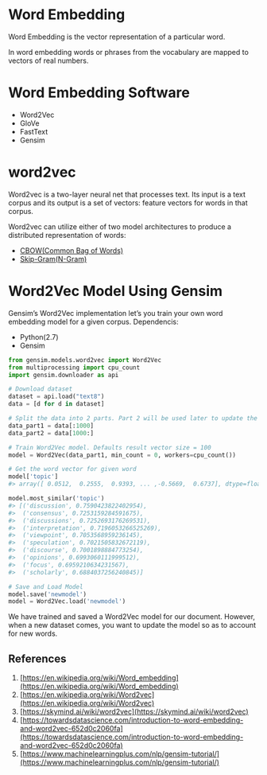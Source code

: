 # Word Embedding
Word Embedding is the vector representation of a particular word.

In word embedding words or phrases from the vocabulary are mapped to vectors of real numbers.

# Word Embedding Software
* Word2Vec
* GloVe
* FastText
* Gensim


# word2vec

Word2vec is a two-layer neural net that processes text. Its input is a text corpus and its output is a set of vectors: feature vectors for words in that corpus. 

Word2vec can utilize either of two model architectures to produce a distributed representation of words:

* [CBOW(Common Bag of Words)](bow.md)
* [Skip-Gram(N-Gram)](ngram.md)

# Word2Vec Model Using Gensim

Gensim’s Word2Vec implementation let’s you train your own word embedding model for a given corpus.
Dependencis: 

* Python(2.7)
* Gensim
            


```python
from gensim.models.word2vec import Word2Vec
from multiprocessing import cpu_count
import gensim.downloader as api

# Download dataset
dataset = api.load("text8")
data = [d for d in dataset]

# Split the data into 2 parts. Part 2 will be used later to update the model
data_part1 = data[:1000]
data_part2 = data[1000:]

# Train Word2Vec model. Defaults result vector size = 100
model = Word2Vec(data_part1, min_count = 0, workers=cpu_count())

# Get the word vector for given word
model['topic']
#> array([ 0.0512,  0.2555,  0.9393, ... ,-0.5669,  0.6737], dtype=float32)

model.most_similar('topic')
#> [('discussion', 0.7590423822402954),
#>  ('consensus', 0.7253159284591675),
#>  ('discussions', 0.7252693176269531),
#>  ('interpretation', 0.7196053266525269),
#>  ('viewpoint', 0.7053568959236145),
#>  ('speculation', 0.7021505832672119),
#>  ('discourse', 0.7001898884773254),
#>  ('opinions', 0.6993060111999512),
#>  ('focus', 0.6959210634231567),
#>  ('scholarly', 0.6884037256240845)]

# Save and Load Model
model.save('newmodel')
model = Word2Vec.load('newmodel')
```


We have trained and saved a Word2Vec model for our document. However, when a new dataset comes, you want to update the model so as to account for new words.

## References
1. [https://en.wikipedia.org/wiki/Word_embedding](https://en.wikipedia.org/wiki/Word_embedding)
2. [https://en.wikipedia.org/wiki/Word2vec](https://en.wikipedia.org/wiki/Word2vec)
3. [https://skymind.ai/wiki/word2vec](https://skymind.ai/wiki/word2vec)
4. [https://towardsdatascience.com/introduction-to-word-embedding-and-word2vec-652d0c2060fa](https://towardsdatascience.com/introduction-to-word-embedding-and-word2vec-652d0c2060fa)
5. [https://www.machinelearningplus.com/nlp/gensim-tutorial/](https://www.machinelearningplus.com/nlp/gensim-tutorial/)
